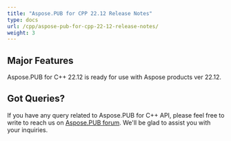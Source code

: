 ```yaml
---
title: "Aspose.PUB for CPP 22.12 Release Notes"
type: docs
url: /cpp/aspose-pub-for-cpp-22-12-release-notes/
weight: 3
---
```


## Major Features

Aspose.PUB for C++ 22.12 is ready for use with Aspose products ver 22.12.

## Got Queries?
If you have any query related to Aspose.PUB for C++ API, please feel free to write to reach us on [Aspose.PUB forum](https://forum.aspose.com/c/pub/). We'll be glad to assist you with your inquiries.
